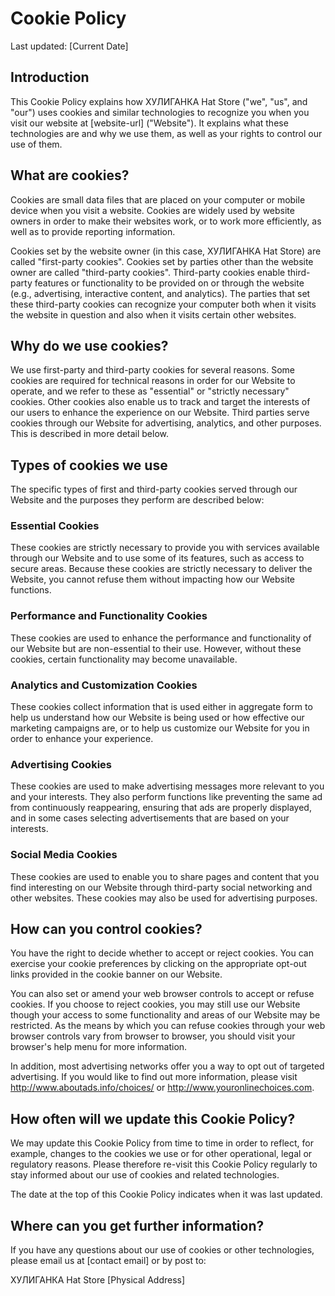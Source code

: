 # Cookie Policy

Last updated: [Current Date]

## Introduction

This Cookie Policy explains how ХУЛИГАНКА Hat Store ("we", "us", and "our") uses cookies and similar technologies to recognize you when you visit our website at [website-url] ("Website"). It explains what these technologies are and why we use them, as well as your rights to control our use of them.

## What are cookies?

Cookies are small data files that are placed on your computer or mobile device when you visit a website. Cookies are widely used by website owners in order to make their websites work, or to work more efficiently, as well as to provide reporting information.

Cookies set by the website owner (in this case, ХУЛИГАНКА Hat Store) are called "first-party cookies". Cookies set by parties other than the website owner are called "third-party cookies". Third-party cookies enable third-party features or functionality to be provided on or through the website (e.g., advertising, interactive content, and analytics). The parties that set these third-party cookies can recognize your computer both when it visits the website in question and also when it visits certain other websites.

## Why do we use cookies?

We use first-party and third-party cookies for several reasons. Some cookies are required for technical reasons in order for our Website to operate, and we refer to these as "essential" or "strictly necessary" cookies. Other cookies also enable us to track and target the interests of our users to enhance the experience on our Website. Third parties serve cookies through our Website for advertising, analytics, and other purposes. This is described in more detail below.

## Types of cookies we use

The specific types of first and third-party cookies served through our Website and the purposes they perform are described below:

### Essential Cookies

These cookies are strictly necessary to provide you with services available through our Website and to use some of its features, such as access to secure areas. Because these cookies are strictly necessary to deliver the Website, you cannot refuse them without impacting how our Website functions.

### Performance and Functionality Cookies

These cookies are used to enhance the performance and functionality of our Website but are non-essential to their use. However, without these cookies, certain functionality may become unavailable.

### Analytics and Customization Cookies

These cookies collect information that is used either in aggregate form to help us understand how our Website is being used or how effective our marketing campaigns are, or to help us customize our Website for you in order to enhance your experience.

### Advertising Cookies

These cookies are used to make advertising messages more relevant to you and your interests. They also perform functions like preventing the same ad from continuously reappearing, ensuring that ads are properly displayed, and in some cases selecting advertisements that are based on your interests.

### Social Media Cookies

These cookies are used to enable you to share pages and content that you find interesting on our Website through third-party social networking and other websites. These cookies may also be used for advertising purposes.

## How can you control cookies?

You have the right to decide whether to accept or reject cookies. You can exercise your cookie preferences by clicking on the appropriate opt-out links provided in the cookie banner on our Website.

You can also set or amend your web browser controls to accept or refuse cookies. If you choose to reject cookies, you may still use our Website though your access to some functionality and areas of our Website may be restricted. As the means by which you can refuse cookies through your web browser controls vary from browser to browser, you should visit your browser's help menu for more information.

In addition, most advertising networks offer you a way to opt out of targeted advertising. If you would like to find out more information, please visit http://www.aboutads.info/choices/ or http://www.youronlinechoices.com.

## How often will we update this Cookie Policy?

We may update this Cookie Policy from time to time in order to reflect, for example, changes to the cookies we use or for other operational, legal or regulatory reasons. Please therefore re-visit this Cookie Policy regularly to stay informed about our use of cookies and related technologies.

The date at the top of this Cookie Policy indicates when it was last updated.

## Where can you get further information?

If you have any questions about our use of cookies or other technologies, please email us at [contact email] or by post to:

ХУЛИГАНКА Hat Store
[Physical Address] 